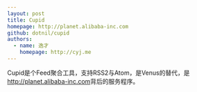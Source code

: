 ```yaml
---
layout: post
title: Cupid
homepage: http://planet.alibaba-inc.com
github: dotnil/cupid
authors:
  - name: 逸才
    homepage: http://cyj.me
---
```


Cupid是个Feed聚合工具，支持RSS2与Atom，是Venus的替代，是
<http://planet.alibaba-inc.com>背后的服务程序。
